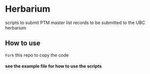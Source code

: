 # Herbarium
scripts to submit PTM master list records to be submitted to the UBC herbarium

## How to use
`Fork` this repo to copy the code

#### see the example file for how to use the scripts
